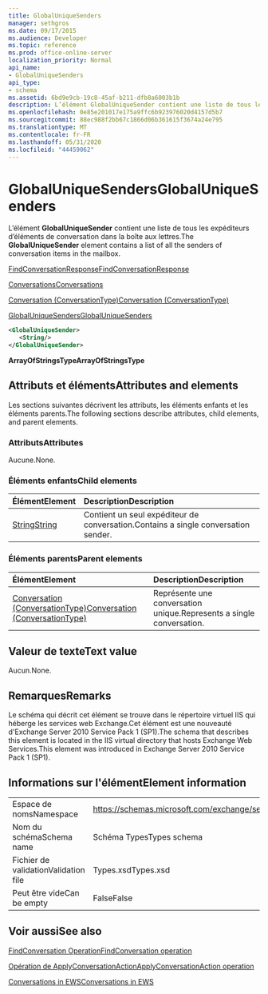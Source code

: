 ```yaml
---
title: GlobalUniqueSenders
manager: sethgros
ms.date: 09/17/2015
ms.audience: Developer
ms.topic: reference
ms.prod: office-online-server
localization_priority: Normal
api_name:
- GlobalUniqueSenders
api_type:
- schema
ms.assetid: 6bd9e9cb-19c8-45af-b211-dfb8a6003b1b
description: L’élément GlobalUniqueSender contient une liste de tous les expéditeurs d’éléments de conversation dans la boîte aux lettres.
ms.openlocfilehash: 0e85e201017e175a9ffc6b923976020d4157d5b7
ms.sourcegitcommit: 88ec988f2bb67c1866d06b361615f3674a24e795
ms.translationtype: MT
ms.contentlocale: fr-FR
ms.lasthandoff: 05/31/2020
ms.locfileid: "44459062"
---
```

# <a name="globaluniquesenders"></a><span data-ttu-id="a3865-103">GlobalUniqueSenders</span><span class="sxs-lookup"><span data-stu-id="a3865-103">GlobalUniqueSenders</span></span>

<span data-ttu-id="a3865-104">L’élément **GlobalUniqueSender** contient une liste de tous les expéditeurs d’éléments de conversation dans la boîte aux lettres.</span><span class="sxs-lookup"><span data-stu-id="a3865-104">The **GlobalUniqueSender** element contains a list of all the senders of conversation items in the mailbox.</span></span> 
  
[<span data-ttu-id="a3865-105">FindConversationResponse</span><span class="sxs-lookup"><span data-stu-id="a3865-105">FindConversationResponse</span></span>](findconversationresponse.md)
  
[<span data-ttu-id="a3865-106">Conversations</span><span class="sxs-lookup"><span data-stu-id="a3865-106">Conversations</span></span>](conversations-ex15websvcsotherref.md)
  
[<span data-ttu-id="a3865-107">Conversation (ConversationType)</span><span class="sxs-lookup"><span data-stu-id="a3865-107">Conversation (ConversationType)</span></span>](conversation-conversationtype.md)
  
[<span data-ttu-id="a3865-108">GlobalUniqueSenders</span><span class="sxs-lookup"><span data-stu-id="a3865-108">GlobalUniqueSenders</span></span>](globaluniquesenders.md)
  
```XML
<GlobalUniqueSender>
   <String/>
</GlobalUniqueSender>
```

 <span data-ttu-id="a3865-109">**ArrayOfStringsType**</span><span class="sxs-lookup"><span data-stu-id="a3865-109">**ArrayOfStringsType**</span></span>
## <a name="attributes-and-elements"></a><span data-ttu-id="a3865-110">Attributs et éléments</span><span class="sxs-lookup"><span data-stu-id="a3865-110">Attributes and elements</span></span>

<span data-ttu-id="a3865-111">Les sections suivantes décrivent les attributs, les éléments enfants et les éléments parents.</span><span class="sxs-lookup"><span data-stu-id="a3865-111">The following sections describe attributes, child elements, and parent elements.</span></span>
  
### <a name="attributes"></a><span data-ttu-id="a3865-112">Attributs</span><span class="sxs-lookup"><span data-stu-id="a3865-112">Attributes</span></span>

<span data-ttu-id="a3865-113">Aucune.</span><span class="sxs-lookup"><span data-stu-id="a3865-113">None.</span></span>
  
### <a name="child-elements"></a><span data-ttu-id="a3865-114">Éléments enfants</span><span class="sxs-lookup"><span data-stu-id="a3865-114">Child elements</span></span>

|<span data-ttu-id="a3865-115">**Élément**</span><span class="sxs-lookup"><span data-stu-id="a3865-115">**Element**</span></span>|<span data-ttu-id="a3865-116">**Description**</span><span class="sxs-lookup"><span data-stu-id="a3865-116">**Description**</span></span>|
|:-----|:-----|
|[<span data-ttu-id="a3865-117">String</span><span class="sxs-lookup"><span data-stu-id="a3865-117">String</span></span>](string.md) <br/> |<span data-ttu-id="a3865-118">Contient un seul expéditeur de conversation.</span><span class="sxs-lookup"><span data-stu-id="a3865-118">Contains a single conversation sender.</span></span>  <br/> |
   
### <a name="parent-elements"></a><span data-ttu-id="a3865-119">Éléments parents</span><span class="sxs-lookup"><span data-stu-id="a3865-119">Parent elements</span></span>

|<span data-ttu-id="a3865-120">**Élément**</span><span class="sxs-lookup"><span data-stu-id="a3865-120">**Element**</span></span>|<span data-ttu-id="a3865-121">**Description**</span><span class="sxs-lookup"><span data-stu-id="a3865-121">**Description**</span></span>|
|:-----|:-----|
|[<span data-ttu-id="a3865-122">Conversation (ConversationType)</span><span class="sxs-lookup"><span data-stu-id="a3865-122">Conversation (ConversationType)</span></span>](conversation-conversationtype.md) <br/> |<span data-ttu-id="a3865-123">Représente une conversation unique.</span><span class="sxs-lookup"><span data-stu-id="a3865-123">Represents a single conversation.</span></span>  <br/> |
   
## <a name="text-value"></a><span data-ttu-id="a3865-124">Valeur de texte</span><span class="sxs-lookup"><span data-stu-id="a3865-124">Text value</span></span>

<span data-ttu-id="a3865-125">Aucun.</span><span class="sxs-lookup"><span data-stu-id="a3865-125">None.</span></span>
  
## <a name="remarks"></a><span data-ttu-id="a3865-126">Remarques</span><span class="sxs-lookup"><span data-stu-id="a3865-126">Remarks</span></span>

<span data-ttu-id="a3865-127">Le schéma qui décrit cet élément se trouve dans le répertoire virtuel IIS qui héberge les services web Exchange.Cet élément est une nouveauté d'Exchange Server 2010 Service Pack 1 (SP1).</span><span class="sxs-lookup"><span data-stu-id="a3865-127">The schema that describes this element is located in the IIS virtual directory that hosts Exchange Web Services.This element was introduced in Exchange Server 2010 Service Pack 1 (SP1).</span></span>
  
## <a name="element-information"></a><span data-ttu-id="a3865-128">Informations sur l'élément</span><span class="sxs-lookup"><span data-stu-id="a3865-128">Element information</span></span>

|||
|:-----|:-----|
|<span data-ttu-id="a3865-129">Espace de noms</span><span class="sxs-lookup"><span data-stu-id="a3865-129">Namespace</span></span>  <br/> |https://schemas.microsoft.com/exchange/services/2006/types  <br/> |
|<span data-ttu-id="a3865-130">Nom du schéma</span><span class="sxs-lookup"><span data-stu-id="a3865-130">Schema name</span></span>  <br/> |<span data-ttu-id="a3865-131">Schéma Types</span><span class="sxs-lookup"><span data-stu-id="a3865-131">Types schema</span></span>  <br/> |
|<span data-ttu-id="a3865-132">Fichier de validation</span><span class="sxs-lookup"><span data-stu-id="a3865-132">Validation file</span></span>  <br/> |<span data-ttu-id="a3865-133">Types.xsd</span><span class="sxs-lookup"><span data-stu-id="a3865-133">Types.xsd</span></span>  <br/> |
|<span data-ttu-id="a3865-134">Peut être vide</span><span class="sxs-lookup"><span data-stu-id="a3865-134">Can be empty</span></span>  <br/> |<span data-ttu-id="a3865-135">False</span><span class="sxs-lookup"><span data-stu-id="a3865-135">False</span></span>  <br/> |
   
## <a name="see-also"></a><span data-ttu-id="a3865-136">Voir aussi</span><span class="sxs-lookup"><span data-stu-id="a3865-136">See also</span></span>



[<span data-ttu-id="a3865-137">FindConversation Operation</span><span class="sxs-lookup"><span data-stu-id="a3865-137">FindConversation operation</span></span>](findconversation-operation.md)
  
[<span data-ttu-id="a3865-138">Opération de ApplyConversationAction</span><span class="sxs-lookup"><span data-stu-id="a3865-138">ApplyConversationAction operation</span></span>](applyconversationaction-operation.md)


[<span data-ttu-id="a3865-139">Conversations in EWS</span><span class="sxs-lookup"><span data-stu-id="a3865-139">Conversations in EWS</span></span>](https://msdn.microsoft.com/library/91e64629-db6c-4c94-9dcb-d386232e8467%28Office.15%29.aspx)

